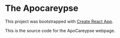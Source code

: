 # The Apocareypse

This project was bootstrapped with [Create React App](https://github.com/facebook/create-react-app).

This is the source code for the ApoCareypse webpage.
